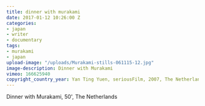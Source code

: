 ```yaml
---
title: dinner with murakami
date: 2017-01-12 10:26:00 Z
categories:
- japan
- writer
- documentary
tags:
- murakami
- japan
upload-image: "/uploads/Murakami-stills-061115-12.jpg"
image-description: Dinner with Murakami
vimeo: 166625940
copyright_country_year: Yan Ting Yuen, seriousFilm, 2007, The Netherlands
---
```


Dinner with Murakami, 50', The Netherlands
